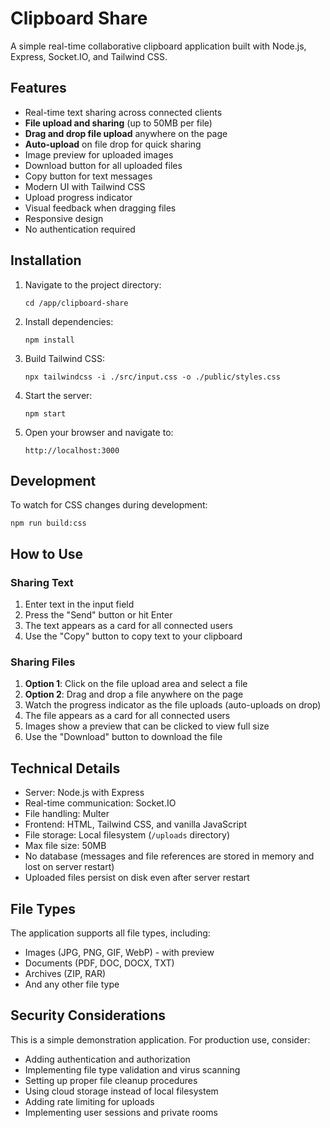# Clipboard Share

A simple real-time collaborative clipboard application built with Node.js, Express, Socket.IO, and Tailwind CSS.

## Features

- Real-time text sharing across connected clients
- **File upload and sharing** (up to 50MB per file)
- **Drag and drop file upload** anywhere on the page
- **Auto-upload** on file drop for quick sharing
- Image preview for uploaded images
- Download button for all uploaded files
- Copy button for text messages
- Modern UI with Tailwind CSS
- Upload progress indicator
- Visual feedback when dragging files
- Responsive design
- No authentication required

## Installation

1. Navigate to the project directory:
   ```
   cd /app/clipboard-share
   ```

2. Install dependencies:
   ```
   npm install
   ```

3. Build Tailwind CSS:
   ```
   npx tailwindcss -i ./src/input.css -o ./public/styles.css
   ```

4. Start the server:
   ```
   npm start
   ```

5. Open your browser and navigate to:
   ```
   http://localhost:3000
   ```

## Development

To watch for CSS changes during development:
```
npm run build:css
```

## How to Use

### Sharing Text
1. Enter text in the input field
2. Press the "Send" button or hit Enter
3. The text appears as a card for all connected users
4. Use the "Copy" button to copy text to your clipboard

### Sharing Files
1. **Option 1**: Click on the file upload area and select a file
2. **Option 2**: Drag and drop a file anywhere on the page
3. Watch the progress indicator as the file uploads (auto-uploads on drop)
4. The file appears as a card for all connected users
5. Images show a preview that can be clicked to view full size
6. Use the "Download" button to download the file

## Technical Details

- Server: Node.js with Express
- Real-time communication: Socket.IO
- File handling: Multer
- Frontend: HTML, Tailwind CSS, and vanilla JavaScript
- File storage: Local filesystem (`/uploads` directory)
- Max file size: 50MB
- No database (messages and file references are stored in memory and lost on server restart)
- Uploaded files persist on disk even after server restart

## File Types

The application supports all file types, including:
- Images (JPG, PNG, GIF, WebP) - with preview
- Documents (PDF, DOC, DOCX, TXT)
- Archives (ZIP, RAR)
- And any other file type

## Security Considerations

This is a simple demonstration application. For production use, consider:
- Adding authentication and authorization
- Implementing file type validation and virus scanning
- Setting up proper file cleanup procedures
- Using cloud storage instead of local filesystem
- Adding rate limiting for uploads
- Implementing user sessions and private rooms
